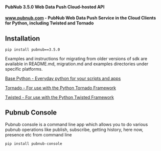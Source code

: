 
#### PubNub 3.5.0 Web Data Push Cloud-hosted API 
#### www.pubnub.com - PubNub Web Data Push Service in the Cloud Clients for Python, including Twisted and Tornado


## Installation
```
pip install pubnub==3.5.0
```

Examples and instructions for migrating from older versions of sdk are available in 
README.md, migration.md and examples directories under specific platforms.

[Base Python - Everyday python for your scripts and apps](python)

[Tornado - For use with the Python Tornado Framework](tornado)

[Twisted - For use with the Python Twisted Framework](twisted)

## Pubnub Console
Pubnub console is a command line app which allows you to do various 
pubnub operations like publish, subscribe, getting history, here now,
presence etc from command line

```
pip install pubnub-console
```

